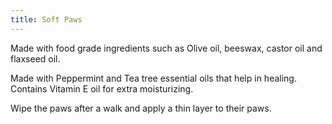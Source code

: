 ```yaml
---
title: Soft Paws
---
```

Made with food grade ingredients such as Olive oil, beeswax, castor oil and flaxseed oil.

Made with Peppermint and Tea tree essential oils that help in healing. Contains Vitamin E oil for extra moisturizing.

Wipe the paws after a walk and apply a thin layer to their paws.
